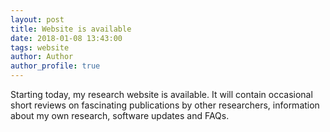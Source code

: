```yaml
---
layout: post
title: Website is available
date: 2018-01-08 13:43:00
tags: website
author: Author
author_profile: true
---
```

<p>Starting today, my research website is available. It will contain occasional short reviews on fascinating publications by other researchers, information about my own research, software updates and FAQs.</p>
